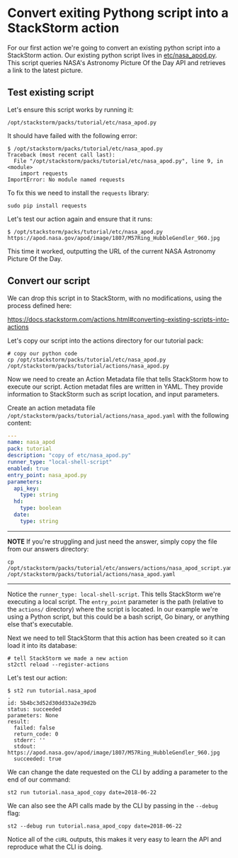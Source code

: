 # Convert exiting Pythong script into a StackStorm action

For our first action we're going to convert an existing python script into a
StackStorm action. Our existing python script lives in [etc/nasa_apod.py](etc/nasa_apod.py). 
This script queries NASA's Astronomy Picture Of the Day API and retrieves a link to the latest
picture.

## Test existing script

Let's ensure this script works by running it:

```shell 
/opt/stackstorm/packs/tutorial/etc/nasa_apod.py
```

It should have failed with the following error:

```shell
$ /opt/stackstorm/packs/tutorial/etc/nasa_apod.py
Traceback (most recent call last):
  File "/opt/stackstorm/packs/tutorial/etc/nasa_apod.py", line 9, in <module>
    import requests
ImportError: No module named requests
```

To fix this we need to install the `requests` library:

```shell
sudo pip install requests
```

Let's test our action again and ensure that it runs:

```shell
$ /opt/stackstorm/packs/tutorial/etc/nasa_apod.py
https://apod.nasa.gov/apod/image/1807/M57Ring_HubbleGendler_960.jpg
```

This time it worked, outputting the URL of the current NASA Astronomy Picture Of the Day.


## Convert our script

We can drop this script in to StackStorm, with no modifications, using the process
defined here:

https://docs.stackstorm.com/actions.html#converting-existing-scripts-into-actions

Let's copy our script into the actions directory for our tutorial pack:

``` shell
# copy our python code
cp /opt/stackstorm/packs/tutorial/etc/nasa_apod.py /opt/stackstorm/packs/tutorial/actions/nasa_apod.py
```

Now we need to create an Action Metadata file that tells StackStorm how to execute
our script. Action metadat files are written in YAML. They provide information to 
StackStorm such as script location, and input parameters. 

Create an action metadata file `/opt/stackstorm/packs/tutorial/actions/nasa_apod.yaml`
with the following content:

``` yaml
---
name: nasa_apod
pack: tutorial
description: "copy of etc/nasa_apod.py"
runner_type: "local-shell-script"
enabled: true
entry_point: nasa_apod.py
parameters:
  api_key:
    type: string
  hd:
    type: boolean
  date:
    type: string
```

-----------
**NOTE** 
If you're struggling and just need the answer, simply copy the file from our
answers directory:
```shell
cp /opt/stackstorm/packs/tutorial/etc/answers/actions/nasa_apod_script.yaml /opt/stackstorm/packs/tutorial/actions/nasa_apod.yaml
```
-----------

Notice the `runner_type: local-shell-script`. This tells StackStorm we're executing
a local script. The `entry_point` parameter is the path (relative to the `actions/` directory)
where the script is located. In our example we're using a Python script, but this
could be a bash script, Go binary, or anything else that's executable.

Next we need to tell StackStorm that this action has been created so it can
load it into its database:

``` shell
# tell StackStorm we made a new action
st2ctl reload --register-actions
```

Let's test our action:

``` shell
$ st2 run tutorial.nasa_apod
.
id: 5b4bc3d52d30dd33a2e39d2b
status: succeeded
parameters: None
result: 
  failed: false
  return_code: 0
  stderr: ''
  stdout: https://apod.nasa.gov/apod/image/1807/M57Ring_HubbleGendler_960.jpg
  succeeded: true
```

We can change the date requested on the CLI by adding a parameter to the end of our command:

``` shell
st2 run tutorial.nasa_apod_copy date=2018-06-22
```

We can also see the API calls made by the CLI by passing in the `--debug` flag:

``` shell
st2 --debug run tutorial.nasa_apod_copy date=2018-06-22
```

Notice all of the `cURL` outputs, this makes it very easy to learn the API and
reproduce what the CLI is doing.

